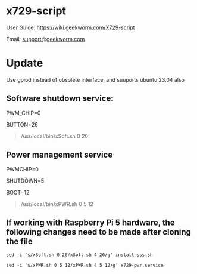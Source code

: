 # x729-script
User Guide: https://wiki.geekworm.com/X729-script

Email: support@geekworm.com

# Update
Use gpiod instead of obsolete interface, and suuports ubuntu 23.04 also

## Software shutdown service:

PWM_CHIP=0

BUTTON=26


> /usr/local/bin/xSoft.sh 0 20

## Power management service
PWMCHIP=0

SHUTDOWN=5

BOOT=12

>/usr/local/bin/xPWR.sh 0 5 12

## If working with Raspberry Pi 5 hardware, the following changes need to be made after cloning the file
```
sed -i 's/xSoft.sh 0 26/xSoft.sh 4 26/g' install-sss.sh

sed -i 's/xPWR.sh 0 5 12/xPWR.sh 4 5 12/g' x729-pwr.service
```